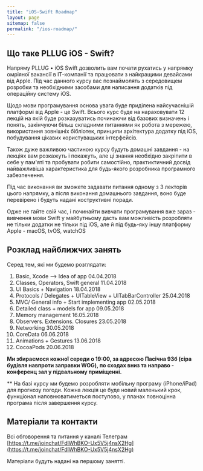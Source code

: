 ```yaml
---
title: "iOS-Swift Roadmap"
layout: page
sitemap: false
permalink: "/ios-roadmap/"
---
```


## Що таке PLLUG iOS - Swift?

Напряму PLLUG • iOS Swift дозволить вам почати рухатись у напрямку омріяної вакансії в ІТ-компанії та працювати з найкращими девайсами від Apple. Під час данного курсу вас познаймолять з середовищем розробки та необхідними засобами для написання додатків під операційну систему iOS. 

Щодо мови програмування основа увага буде приділена найсучаснішій платформі від Apple - це Swift. 
Всього курс буде на нараховувати 12 лекцій на якій буде розказуватись починаючи від базових визначень і понять, закінчуючи більш складними питаннями як робота з мережею, використання зовнішніх бібліотек, принципи архітектура додатку під iOS, побудування цікавих користувацьких інтерфейсів. 

Також дуже важливою частиною курсу будуть домашні завдання - на лекціях вам розкажуть і покажуть, але ці знання необхідно  закріпити в себе у пам'яті та пробувати робити самостійно, практиктичний досвід найважливіша характеристика для будь-якого розробника програмного забезпечення.

Під час виконання ви зможете задавати питання одному з 3 лекторів цього напрямку, а після виконання домашнього завдання, воно буде перевірено  і будуть надані коструктивні поради.

Одже не гайте свій час, і починайти вивчати програмування вже зараз - вивчення мови Swift у майбутньому дасть вам можливість розробляти не тільки додатки не тільки під iOS, але й під будь-яку іншу платформу Apple  - macOS,  tvOS,  watchOS

## Розклад найближчих занять

Серед тем, які ми будемо розглядати:
1. Basic, Xcode —> Idea of app	04.04.2018
2. Classes, Operators, Swift general 11.04.2018 	
3. UI Basics + Navigation	18.04.2018
4. Protocols / Delegates + UITableView + UITabBarController	25.04.2018
5. MVC/ General info + Start implementing app	02.05.2018
6. Detailed class + models for app	09.05.2018
7. Memory management	16.05.2018
8. Observers. Extensions. Closures	23.05.2018
9. Networking	30.05.2018
10. CoreData	06.06.2018
11. Animations + Gestures	13.06.2018
12. CocoaPods	20.06.2018

**Ми збираємося кожної середи о 19:00, за адресою Пасічна 93б (сіра будівля навпроти заправки WOG), по сходах вниз та направо - конференц зал у підвальному приміщенні.**    

** На базі курсу ми будемо розробляти мобільну програму (iPhone/iPad) для прогнозу погоди. Кожна лекція це буде новий маленький крок, функціонал наповнюватиметься поступово, у планах повноцінна програма після завершення курсу.

## Матеріали та контакти
Всі обговорення та питання у каналі Телеграм
[https://t.me/joinchat/FdlWhBKO-Ux5V5j4nsX2Hg](https://t.me/joinchat/FdlWhBKO-Ux5V5j4nsX2Hg)

Матеріали будуть надані на першому занятті.


